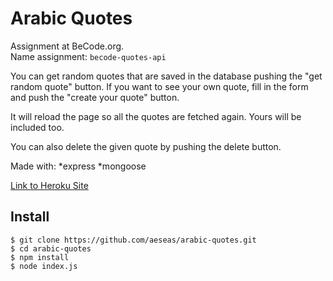 # Arabic Quotes
Assignment at BeCode.org. <br>
Name assignment: `becode-quotes-api` <br>

You can get random quotes that are saved in the database pushing the "get random quote" button. If you want to see your own quote, fill in the form and push the "create your quote" button.

It will reload the page so all the quotes are fetched again. Yours will be included too.

You can also delete the given quote by pushing the delete button.

Made with:
*express
*mongoose

[Link to Heroku Site](https://secret-tor-72530.herokuapp.com/)

## Install
    $ git clone https://github.com/aeseas/arabic-quotes.git
    $ cd arabic-quotes
    $ npm install
    $ node index.js